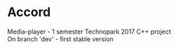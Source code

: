 # Accord
Media-player - 1 semester Technopark 2017 C++ project
<br/>
On branch 'dev' - first stable version
